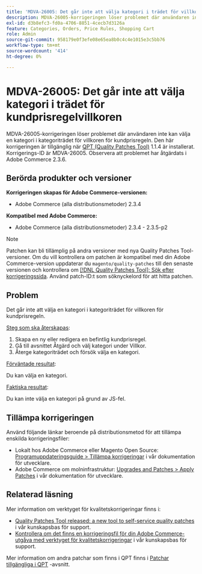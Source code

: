 ```yaml
---
title: 'MDVA-26005: Det går inte att välja kategori i trädet för villkor för kundprisregel'
description: MDVA-26005-korrigeringen löser problemet där användaren inte kan välja en kategori i kategoriträdet för villkoren för kundprisregeln. Den här korrigeringen är tillgänglig när [QPT-verktyget (Quality Patches Tool)](/help/announcements/adobe-commerce-announcements/magento-quality-patches-released-new-tool-to-self-serve-quality-patches.md) 1.1.4 är installerat. Korrigerings-ID är MDVA-26005. Observera att problemet har åtgärdats i Adobe Commerce 2.3.6.
exl-id: d3b8efc3-fd0a-4706-8851-4cecb7d3126a
feature: Categories, Orders, Price Rules, Shopping Cart
role: Admin
source-git-commit: 958179e0f3efe08e65ea8b0c4c4e1015e3c5bb76
workflow-type: tm+mt
source-wordcount: '414'
ht-degree: 0%

---
```


# MDVA-26005: Det går inte att välja kategori i trädet för kundprisregelvillkoren

MDVA-26005-korrigeringen löser problemet där användaren inte kan välja en kategori i kategoriträdet för villkoren för kundprisregeln. Den här korrigeringen är tillgänglig när [QPT (Quality Patches Tool)](/help/announcements/adobe-commerce-announcements/magento-quality-patches-released-new-tool-to-self-serve-quality-patches.md) 1.1.4 är installerat. Korrigerings-ID är MDVA-26005. Observera att problemet har åtgärdats i Adobe Commerce 2.3.6.

## Berörda produkter och versioner

**Korrigeringen skapas för Adobe Commerce-versionen:**

* Adobe Commerce (alla distributionsmetoder) 2.3.4

**Kompatibel med Adobe Commerce:**

* Adobe Commerce (alla distributionsmetoder) 2.3.4 - 2.3.5-p2

>[!NOTE]
>
>Patchen kan bli tillämplig på andra versioner med nya Quality Patches Tool-versioner. Om du vill kontrollera om patchen är kompatibel med din Adobe Commerce-version uppdaterar du `magento/quality-patches` till den senaste versionen och kontrollera om [[!DNL Quality Patches Tool]: Sök efter korrigeringssida](https://devdocs.magento.com/quality-patches/tool.html#patch-grid). Använd patch-ID:t som söknyckelord för att hitta patchen.

## Problem

Det går inte att välja en kategori i kategoriträdet för villkoren för kundprisregeln.

<u>Steg som ska återskapas</u>:

1. Skapa en ny eller redigera en befintlig kundprisregel.
1. Gå till avsnittet Åtgärd och välj kategori under Villkor.
1. Återge kategoriträdet och försök välja en kategori.

<u>Förväntade resultat</u>:

Du kan välja en kategori.

<u>Faktiska resultat</u>:

Du kan inte välja en kategori på grund av JS-fel.

## Tillämpa korrigeringen

Använd följande länkar beroende på distributionsmetod för att tillämpa enskilda korrigeringsfiler:

* Lokalt hos Adobe Commerce eller Magento Open Source: [Programuppdateringsguide > Tillämpa korrigeringar](https://devdocs.magento.com/guides/v2.4/comp-mgr/patching/mqp.html) i vår dokumentation för utvecklare.
* Adobe Commerce om molninfrastruktur: [Upgrades and Patches > Apply Patches](https://devdocs.magento.com/cloud/project/project-patch.html) i vår dokumentation för utvecklare.

## Relaterad läsning

Mer information om verktyget för kvalitetskorrigeringar finns i:

* [Quality Patches Tool released: a new tool to self-service quality patches](/help/announcements/adobe-commerce-announcements/magento-quality-patches-released-new-tool-to-self-serve-quality-patches.md) i vår kunskapsbas för support.
* [Kontrollera om det finns en korrigeringsfil för din Adobe Commerce-utgåva med verktyget för kvalitetskorrigeringar](/help/support-tools/patches-available-in-qpt-tool/check-patch-for-magento-issue-with-magento-quality-patches.md) i vår kunskapsbas för support.

Mer information om andra patchar som finns i QPT finns i [Patchar tillgängliga i QPT](https://support.magento.com/hc/en-us/sections/360010506631-Patches-available-in-MQP-tool-) -avsnitt.
